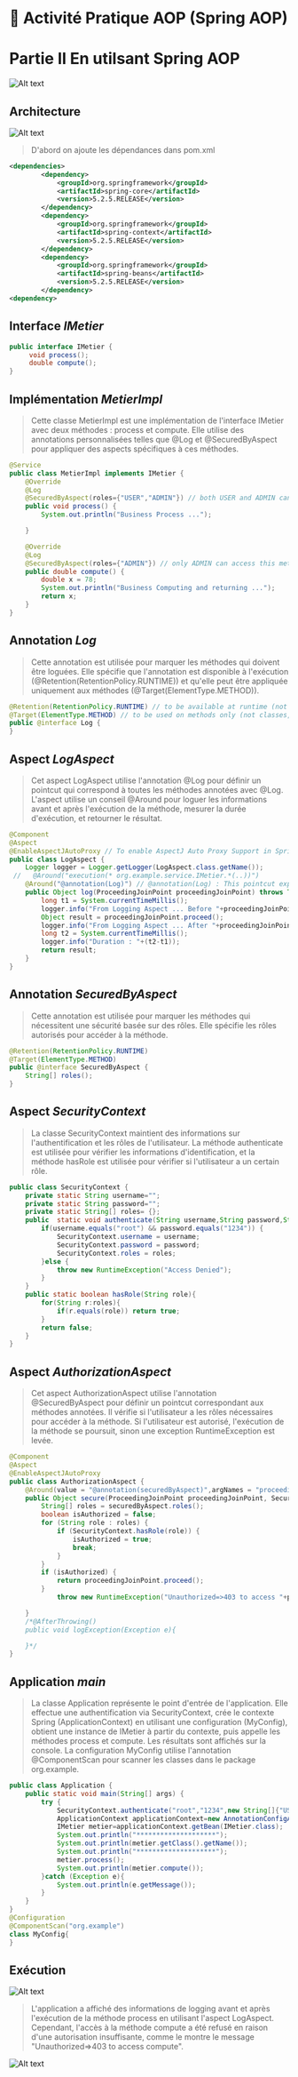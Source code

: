 #  🔗  Activité Pratique AOP (Spring AOP)

# Partie II En utilsant Spring AOP
![Alt text](image.png)


## **Architecture**

![Alt text](image-1.png)

> D'abord on ajoute les dépendances dans pom.xml

```xml
<dependencies>
        <dependency>
            <groupId>org.springframework</groupId>
            <artifactId>spring-core</artifactId>
            <version>5.2.5.RELEASE</version>
        </dependency>
        <dependency>
            <groupId>org.springframework</groupId>
            <artifactId>spring-context</artifactId>
            <version>5.2.5.RELEASE</version>
        </dependency>
        <dependency>
            <groupId>org.springframework</groupId>
            <artifactId>spring-beans</artifactId>
            <version>5.2.5.RELEASE</version>
        </dependency>
<dependency>
```

## **Interface _IMetier_**

```java
public interface IMetier {
     void process();
     double compute();
}
```

## **Implémentation _MetierImpl_**
> Cette classe MetierImpl est une implémentation de l'interface IMetier avec deux méthodes : process et compute. Elle utilise des annotations personnalisées telles que @Log et @SecuredByAspect pour appliquer des aspects spécifiques à ces méthodes.

```java
@Service
public class MetierImpl implements IMetier {
    @Override
    @Log
    @SecuredByAspect(roles={"USER","ADMIN"}) // both USER and ADMIN can access this method
    public void process() {
        System.out.println("Business Process ...");

    }

    @Override
    @Log
    @SecuredByAspect(roles={"ADMIN"}) // only ADMIN can access this method
    public double compute() {
        double x = 78;
        System.out.println("Business Computing and returning ...");
        return x;
    }
}
```

## **Annotation _Log_**
> Cette annotation est utilisée pour marquer les méthodes qui doivent être loguées. Elle spécifie que l'annotation est disponible à l'exécution (@Retention(RetentionPolicy.RUNTIME)) et qu'elle peut être appliquée uniquement aux méthodes (@Target(ElementType.METHOD)).

```java
@Retention(RetentionPolicy.RUNTIME) // to be available at runtime (not only in the source code)
@Target(ElementType.METHOD) // to be used on methods only (not classes, fields, constructor, etc.)
public @interface Log {
}
```

## **Aspect _LogAspect_**
> Cet aspect LogAspect utilise l'annotation @Log pour définir un pointcut qui correspond à toutes les méthodes annotées avec @Log. L'aspect utilise un conseil @Around pour loguer les informations avant et après l'exécution de la méthode, mesurer la durée d'exécution, et retourner le résultat.

```java
@Component
@Aspect
@EnableAspectJAutoProxy // To enable AspectJ Auto Proxy Support in Spring Framework (Spring AOP) we need to add @EnableAspectJAutoProxy annotation to our configuration class.
public class LogAspect {
    Logger logger = Logger.getLogger(LogAspect.class.getName());
 //   @Around("execution(* org.example.service.IMetier.*(..))")
    @Around("@annotation(Log)") // @annotation(Log) : This pointcut expression will match all the methods that are annotated with @Log annotation.
    public Object log(ProceedingJoinPoint proceedingJoinPoint) throws Throwable {
        long t1 = System.currentTimeMillis();
        logger.info("From Logging Aspect ... Before "+proceedingJoinPoint.getSignature());
        Object result = proceedingJoinPoint.proceed();
        logger.info("From Logging Aspect ... After "+proceedingJoinPoint.getSignature());
        long t2 = System.currentTimeMillis();
        logger.info("Duration : "+(t2-t1));
        return result;
    }
}
```

## **Annotation _SecuredByAspect_**
> Cette annotation est utilisée pour marquer les méthodes qui nécessitent une sécurité basée sur des rôles. Elle spécifie les rôles autorisés pour accéder à la méthode.

```java
@Retention(RetentionPolicy.RUNTIME)
@Target(ElementType.METHOD)
public @interface SecuredByAspect {
    String[] roles();
}
```

## **Aspect _SecurityContext_**
> La classe SecurityContext maintient des informations sur l'authentification et les rôles de l'utilisateur. La méthode authenticate est utilisée pour vérifier les informations d'identification, et la méthode hasRole est utilisée pour vérifier si l'utilisateur a un certain rôle.

```java
public class SecurityContext {
    private static String username="";
    private static String password="";
    private static String[] roles= {};
    public  static void authenticate(String username,String password,String[] roles){
        if(username.equals("root") && password.equals("1234")) {
            SecurityContext.username = username;
            SecurityContext.password = password;
            SecurityContext.roles = roles;
        }else {
            throw new RuntimeException("Access Denied");
        }
    }
    public static boolean hasRole(String role){
        for(String r:roles){
            if(r.equals(role)) return true;
        }
        return false;
    }
}
```

## **Aspect _AuthorizationAspect_**
> Cet aspect AuthorizationAspect utilise l'annotation @SecuredByAspect pour définir un pointcut correspondant aux méthodes annotées. Il vérifie si l'utilisateur a les rôles nécessaires pour accéder à la méthode. Si l'utilisateur est autorisé, l'exécution de la méthode se poursuit, sinon une exception RuntimeException est levée.

```java
@Component
@Aspect
@EnableAspectJAutoProxy
public class AuthorizationAspect {
    @Around(value = "@annotation(securedByAspect)",argNames = "proceedingJoinPoint,securedByAspect")
    public Object secure(ProceedingJoinPoint proceedingJoinPoint, SecuredByAspect securedByAspect) throws Throwable {
        String[] roles = securedByAspect.roles();
        boolean isAuthorized = false;
        for (String role : roles) {
            if (SecurityContext.hasRole(role)) {
                isAuthorized = true;
                break;
            }
        }
        if (isAuthorized) {
            return proceedingJoinPoint.proceed();
        }
            throw new RuntimeException("Unauthorized=>403 to access "+proceedingJoinPoint.getSignature().getName());

    }
    /*@AfterThrowing()
    public void logException(Exception e){

    }*/
}
```

## **Application _main_**
> La classe Application représente le point d'entrée de l'application. Elle effectue une authentification via SecurityContext, crée le contexte Spring (ApplicationContext) en utilisant une configuration (MyConfig), obtient une instance de IMetier à partir du contexte, puis appelle les méthodes process et compute. Les résultats sont affichés sur la console. La configuration MyConfig utilise l'annotation @ComponentScan pour scanner les classes dans le package org.example.

```java
public class Application {
    public static void main(String[] args) {
        try {
            SecurityContext.authenticate("root","1234",new String[]{"USER","ADMIN"});
            ApplicationContext applicationContext=new AnnotationConfigApplicationContext(MyConfig.class);
            IMetier metier=applicationContext.getBean(IMetier.class);
            System.out.println("********************");
            System.out.println(metier.getClass().getName());
            System.out.println("********************");
            metier.process();
            System.out.println(metier.compute());
        }catch (Exception e){
            System.out.println(e.getMessage());
        }
    }
}
@Configuration
@ComponentScan("org.example")
class MyConfig{
}
```
## **Exécution**

![Alt text](image-2.png)

> L'application a affiché des informations de logging avant et après l'exécution de la méthode process en utilisant l'aspect LogAspect. Cependant, l'accès à la méthode compute a été refusé en raison d'une autorisation insuffisante, comme le montre le message "Unauthorized=>403 to access compute".

![Alt text](image-3.png)